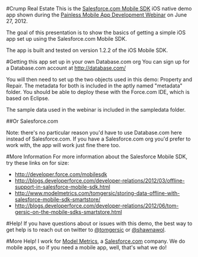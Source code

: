 #Crump Real Estate
This is the [Salesforce.com Mobile SDK](https://github.com/forcedotcom/SalesforceMobileSDK-iOS) iOS native demo app shown during the [Painless Mobile App Development Webinar](http://www.developerforce.com/events/webinars/2012-06-27/registration.php?d=70130000000scMv) on June 27, 2012.

The goal of this presentation is to show the basics of getting a simple iOS app set up using the Salesforce.com Mobile SDK.

The app is built and tested on version 1.2.2 of the iOS Mobile SDK.

#Getting this app set up in your own Database.com org
You can sign up for a Database.com account at http://database.com/

You will then need to set up the two objects used in this demo: Property and Repair. The metadata for both is included in the aptly named "metadata" folder. You should be able to deploy these with the Force.com IDE, which is based on Eclipse. 

The sample data used in the webinar is included in the sampledata folder.

##Or Salesforce.com

Note: there's no particular reason you'd have to use Database.com here instead of Salesforce.com. If you have a Salesforce.com org you'd prefer to work with, the app will work just fine there too.

#More Information
For more information about the Salesforce Mobile SDK, try these links on for size:

* http://developer.force.com/mobilesdk
* http://blogs.developerforce.com/developer-relations/2012/03/offline-support-in-salesforce-mobile-sdk.html
* http://www.modelmetrics.com/tomgersic/storing-data-offline-with-salesforce-mobile-sdk-smartstore/
* http://blogs.developerforce.com/developer-relations/2012/06/tom-gersic-on-the-mobile-sdks-smartstore.html

#Help!
If you have questions about or issues with this demo, the best way to get help is to reach out on twitter to [@tomgersic](https://twitter.com/#!/tomgersic) or [@shawnawol](https://twitter.com/#!/shawnawol).

#More Help!
I work for [Model Metrics](http://www.modelmetrics.com/), a [Salesforce.com](http://www.salesforce.com) company. We do mobile apps, so if you need a mobile app, well, that's what we do!